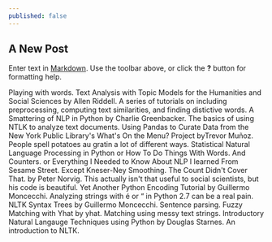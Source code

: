 ```yaml
---
published: false
---
```


## A New Post

Enter text in [Markdown](http://daringfireball.net/projects/markdown/). Use the toolbar above, or click the **?** button for formatting help.

Playing with words.
Text Analysis with Topic Models for the Humanities and Social Sciences by Allen Riddell. A series of tutorials on including preprocessing, computing text similarities, and finding distictive words.
A Smattering of NLP in Python by Charlie Greenbacker. The basics of using NTLK to analyze text documents.
Using Pandas to Curate Data from the New York Public Library's What's On the Menu? Project byTrevor Muñoz. People spell potatoes au gratin a lot of different ways.
Statistical Natural Language Processing in Python or How To Do Things With Words. And Counters. or Everything I Needed to Know About NLP I learned From Sesame Street. Except Kneser-Ney Smoothing. The Count Didn't Cover That. by Peter Norvig. This actually isn't that useful to social scientists, but his code is beautiful.
Yet Another Python Encoding Tutorial by Guillermo Moncecchi. Analyzing strings with é or “ in Python 2.7 can be a real pain.
NLTK Syntax Trees by Guillermo Moncecchi. Sentence parsing.
Fuzzy Matching with Yhat by yhat. Matching using messy text strings.
Introductory Natural Langauge Techniques using Python by Douglas Starnes. An introduction to NLTK.

